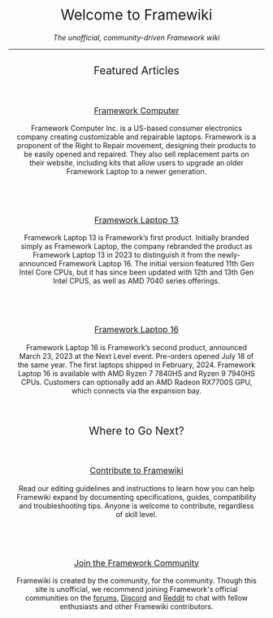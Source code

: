 ---
---
<style>
    #welcome-to-framewiki, h2, h3  {
        text-align: center !important;
        border-bottom: none !important;
        font-weight: normal !important;
    }

    @media screen and (min-width: 992px) {
        .column-container {
            display: flex;
        }
        .column {
            flex: 1;
        }
    }

    .column {
        //border: 2px solid black;
        padding: 15px 15px 15px 15px;
        margin-bottom: 10px;
        text-align: center;
    }
</style>
# Welcome to Framewiki
<p style="text-align: center;"><I>The unofficial, community-driven Framework wiki</i></p>

<hr />

## Featured Articles
<div class="column-container">
    <div class="column">
        <h3><a href="/framework-computer-inc">Framework Computer</a></h3>
        <p>Framework Computer Inc. is a US-based consumer electronics company creating customizable and repairable laptops. Framework is a proponent of the Right to Repair movement, designing their products to be easily opened and repaired. They also sell replacement parts on their website, including kits that allow users to upgrade an older Framework Laptop to a newer generation.</p>
    </div>
    <div class="column">
        <h3><a href="/framework-laptop-13">Framework Laptop 13</a></h3>
        <p>Framework Laptop 13 is Framework’s first product. Initially branded simply as Framework Laptop, the company rebranded the product as Framework Laptop 13 in 2023 to distinguish it from the newly-announced Framework Laptop 16. The initial version featured 11th Gen Intel Core CPUs, but it has since been updated with 12th and 13th Gen Intel CPUS, as well as AMD 7040 series offerings.</p>
    </div>
    <div class="column">
        <h3><a href="/framework-laptop-16">Framework Laptop 16</a></h3>
        <p>Framework Laptop 16 is Framework’s second product, announced March 23, 2023 at the Next Level event. Pre-orders opened July 18 of the same year. The first laptops shipped in February, 2024. Framework Laptop 16 is available with AMD Ryzen 7 7840HS and Ryzen 9 7940HS CPUs. Customers can optionally add an AMD Radeon RX7700S GPU, which connects via the expansion bay.</p>
    </div>
</div>

## Where to Go Next?
<div class="column-container">
    <div class="column">
        <h3><a href="/framewiki:contributing">Contribute to Framewiki</a></h3>
        <p>Read our editing guidelines and instructions to learn how you can help Framewiki expand by documenting specifications, guides, compatibility and troubleshooting tips. Anyone is welcome to contribute, regardless of skill level.</p>
    </div>
    <div class="column">
        <h3><a href="https://community.frame.work/">Join the Framework Community</a></h3>
        <p>Framewiki is created by the community, for the community. Though this site is unofficial, we recommend joining Framework's official communities on the <a href="https://community.frame.work/">forums</a>, <a href="https://discord.gg/framework">Discord</a> and <a href="https://reddit.com/r/framework">Reddit</a> to chat with fellow enthusiasts and other Framewiki contributors.</p>
    </div>
</div>